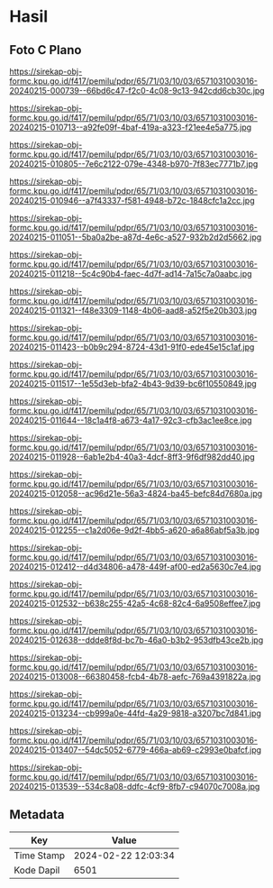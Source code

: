# Hasil

## Foto C Plano

https://sirekap-obj-formc.kpu.go.id/f417/pemilu/pdpr/65/71/03/10/03/6571031003016-20240215-000739--66bd6c47-f2c0-4c08-9c13-942cdd6cb30c.jpg

https://sirekap-obj-formc.kpu.go.id/f417/pemilu/pdpr/65/71/03/10/03/6571031003016-20240215-010713--a92fe09f-4baf-419a-a323-f21ee4e5a775.jpg

https://sirekap-obj-formc.kpu.go.id/f417/pemilu/pdpr/65/71/03/10/03/6571031003016-20240215-010805--7e6c2122-079e-4348-b970-7f83ec7771b7.jpg

https://sirekap-obj-formc.kpu.go.id/f417/pemilu/pdpr/65/71/03/10/03/6571031003016-20240215-010946--a7f43337-f581-4948-b72c-1848cfc1a2cc.jpg

https://sirekap-obj-formc.kpu.go.id/f417/pemilu/pdpr/65/71/03/10/03/6571031003016-20240215-011051--5ba0a2be-a87d-4e6c-a527-932b2d2d5662.jpg

https://sirekap-obj-formc.kpu.go.id/f417/pemilu/pdpr/65/71/03/10/03/6571031003016-20240215-011218--5c4c90b4-faec-4d7f-ad14-7a15c7a0aabc.jpg

https://sirekap-obj-formc.kpu.go.id/f417/pemilu/pdpr/65/71/03/10/03/6571031003016-20240215-011321--f48e3309-1148-4b06-aad8-a52f5e20b303.jpg

https://sirekap-obj-formc.kpu.go.id/f417/pemilu/pdpr/65/71/03/10/03/6571031003016-20240215-011423--b0b9c294-8724-43d1-91f0-ede45e15c1af.jpg

https://sirekap-obj-formc.kpu.go.id/f417/pemilu/pdpr/65/71/03/10/03/6571031003016-20240215-011517--1e55d3eb-bfa2-4b43-9d39-bc6f10550849.jpg

https://sirekap-obj-formc.kpu.go.id/f417/pemilu/pdpr/65/71/03/10/03/6571031003016-20240215-011644--18c1a4f8-a673-4a17-92c3-cfb3ac1ee8ce.jpg

https://sirekap-obj-formc.kpu.go.id/f417/pemilu/pdpr/65/71/03/10/03/6571031003016-20240215-011928--6ab1e2b4-40a3-4dcf-8ff3-9f6df982dd40.jpg

https://sirekap-obj-formc.kpu.go.id/f417/pemilu/pdpr/65/71/03/10/03/6571031003016-20240215-012058--ac96d21e-56a3-4824-ba45-befc84d7680a.jpg

https://sirekap-obj-formc.kpu.go.id/f417/pemilu/pdpr/65/71/03/10/03/6571031003016-20240215-012255--c1a2d06e-9d2f-4bb5-a620-a6a86abf5a3b.jpg

https://sirekap-obj-formc.kpu.go.id/f417/pemilu/pdpr/65/71/03/10/03/6571031003016-20240215-012412--d4d34806-a478-449f-af00-ed2a5630c7e4.jpg

https://sirekap-obj-formc.kpu.go.id/f417/pemilu/pdpr/65/71/03/10/03/6571031003016-20240215-012532--b638c255-42a5-4c68-82c4-6a9508effee7.jpg

https://sirekap-obj-formc.kpu.go.id/f417/pemilu/pdpr/65/71/03/10/03/6571031003016-20240215-012638--ddde8f8d-bc7b-46a0-b3b2-953dfb43ce2b.jpg

https://sirekap-obj-formc.kpu.go.id/f417/pemilu/pdpr/65/71/03/10/03/6571031003016-20240215-013008--66380458-fcb4-4b78-aefc-769a4391822a.jpg

https://sirekap-obj-formc.kpu.go.id/f417/pemilu/pdpr/65/71/03/10/03/6571031003016-20240215-013234--cb999a0e-44fd-4a29-9818-a3207bc7d841.jpg

https://sirekap-obj-formc.kpu.go.id/f417/pemilu/pdpr/65/71/03/10/03/6571031003016-20240215-013407--54dc5052-6779-466a-ab69-c2993e0bafcf.jpg

https://sirekap-obj-formc.kpu.go.id/f417/pemilu/pdpr/65/71/03/10/03/6571031003016-20240215-013539--534c8a08-ddfc-4cf9-8fb7-c94070c7008a.jpg


## Metadata

| Key        | Value               |
| ---------- | ------------------- |
| Time Stamp | 2024-02-22 12:03:34 |
| Kode Dapil | 6501                |



